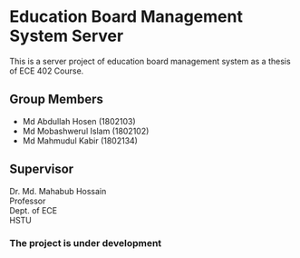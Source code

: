 # Education Board Management System Server

This is a server project of education board management system as a thesis of ECE 402 Course.

## Group Members

- Md Abdullah Hosen (1802103)
- Md Mobashwerul Islam (1802102)
- Md Mahmudul Kabir (1802134)

## Supervisor

Dr. Md. Mahabub Hossain <br/>
Professor <br/>
Dept. of ECE <br/>
HSTU

### The project is under development
